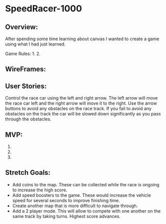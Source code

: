 # SpeedRacer-1000

## Overview:
After spending some time learning about canvas I wanted to create a game using what I had just learned.  

Game Rules:
1. 
2. 


## WireFrames:

## User Stories:
Control the race car using the left and right arrow. The left arrow will move the race car left and the right arrow will move it to the right. Use the arrow buttons to avoid any obstacles on the race track. If you fail to avoid any obstacles on the track the car will be slowed down significantly as you pass through the obstacles. 



## MVP:
1. 
1. 
1. 





## Stretch Goals:
* Add coins to the map. These can be collected while the race is ongoing to increase the high score. 
* Add speed boosters to the game. These would increase the vehicle speed for several seconds to improve finishing time.
* Create another map that is more difficult to navigate through. 
* Add a 2 player mode. This will allow to compete with one another on the same track by taking turns. Highest score advances.


